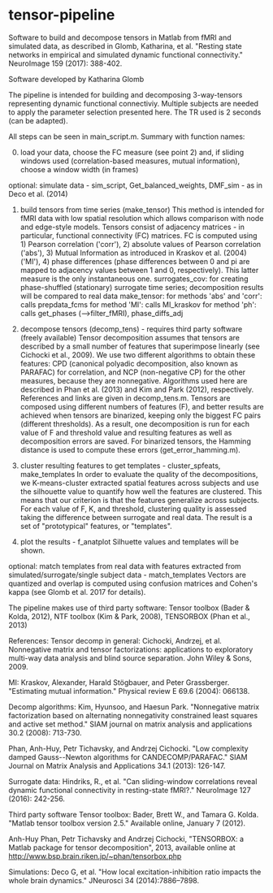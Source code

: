 # tensor-pipeline
Software to build and decompose tensors in Matlab from fMRI and simulated data, as described in Glomb, Katharina, et al. "Resting state networks in empirical and simulated dynamic functional connectivity." NeuroImage 159 (2017): 388-402.

Software developed by Katharina Glomb

The pipeline is intended for building and decomposing 3-way-tensors representing dynamic functional connectiviy. Multiple subjects are needed to apply the parameter selection presented here. The TR used is 2 seconds (can be adapted).

All steps can be seen in main_script.m. Summary with function names:

0) load your data, choose the FC measure (see point 2) and, if sliding windows used (correlation-based measures, mutual information), choose a window width (in frames)

optional: simulate data - sim_script, Get_balanced_weights, DMF_sim - as in Deco et al. (2014)

1) build tensors from time series (make_tensor)
This method is intended for fMRI data with low spatial resolution which allows comparison with node and edge-style models. Tensors consist of adjacency matrices - in particular, functional connectivity (FC) matrices. FC is computed using 1) Pearson correlation ('corr'), 2) absolute values of Pearson correlation ('abs'), 3) Mutual Information as introduced in Kraskov et al. (2004) ('MI'), 4) phase differences (phase differences between 0 and pi are mapped to adjacency values between 1 and 0, respectively). This latter measure is the only instantaneous one.
surrogates_cov: for creating phase-shuffled (stationary) surrogate time series; decomposition results will be compared to real data
make_tensor: 
  for methods 'abs' and 'corr': calls prepdata_fcms
  for method 'MI': calls MI_kraskov 
  for method 'ph': calls get_phases (-->filter_fMRI), phase_diffs_adj

2) decompose tensors (decomp_tens) - requires third party software (freely available)
Tensor decomposition assumes that tensors are described by a small number of features that superimpose linearly (see Cichocki et al., 2009). We use two different algorithms to obtain these features: CPD (canonical polyadic decomposition, also known as PARAFAC) for correlation, and NCP (non-negative CP) for the other measures, because they are nonnegative. Algorithms used here are described in Phan et al. (2013) and Kim and Park (2012), respectively. References and links are given in decomp_tens.m.
Tensors are composed using different numbers of features (F), and better results are achieved when tensors are binarized, keeping only the biggest FC pairs (different thresholds). As a result, one decomposition is run for each value of F and threshold value and resulting features as well as decomposition errors are saved. For binarized tensors, the Hamming distance is used to compute these errors (get_error_hamming.m).

3) cluster resulting features to get templates - cluster_spfeats, make_templates
In order to evaluate the quality of the decompositions, we K-means-cluster extracted spatial features across subjects and use the silhouette value to quantify how well the features are clustered. This means that our criterion is that the features generalize across subjects. For each value of F, K, and threshold, clustering quality is assessed taking the difference between surrogate and real data. The result is a set of "prototypical" features, or "templates".

4) plot the results - f_anatplot
Silhuette values and templates will be shown.

optional: match templates from real data with features extracted from simulated/surrogate/single subject data - match_templates
Vectors are quantized and overlap is computed using confusion matrices and Cohen's kappa (see Glomb et al. 2017 for details).

The pipeline makes use of third party software: Tensor toolbox (Bader & Kolda, 2012), NTF toolbox (Kim & Park, 2008), TENSORBOX (Phan et al., 2013)

References: 
Tensor decomp in general:
Cichocki, Andrzej, et al. Nonnegative matrix and tensor factorizations: applications to exploratory multi-way data analysis and blind source separation. John Wiley & Sons, 2009.

MI:
Kraskov, Alexander, Harald Stögbauer, and Peter Grassberger. "Estimating mutual information." Physical review E 69.6 (2004): 066138.

Decomp algorithms:
Kim, Hyunsoo, and Haesun Park. "Nonnegative matrix factorization based on alternating nonnegativity constrained least squares and active set method." SIAM journal on matrix analysis and applications 30.2 (2008): 713-730.

Phan, Anh-Huy, Petr Tichavsky, and Andrzej Cichocki. "Low complexity damped Gauss--Newton algorithms for CANDECOMP/PARAFAC." SIAM Journal on Matrix Analysis and Applications 34.1 (2013): 126-147.

Surrogate data:
Hindriks, R., et al. "Can sliding-window correlations reveal dynamic functional connectivity in resting-state fMRI?." NeuroImage 127 (2016): 242-256.

Third party software
Tensor toolbox:
Bader, Brett W., and Tamara G. Kolda. "Matlab tensor toolbox version 2.5." Available online, January 7 (2012).

Anh-Huy Phan, Petr Tichavsky and Andrzej Cichocki, "TENSORBOX: a Matlab package for tensor decomposition", 2013, available online at http://www.bsp.brain.riken.jp/~phan/tensorbox.php

Simulations: 
Deco G, et al. "How local excitation-inhibition ratio impacts the whole brain dynamics." JNeurosci 34 (2014):7886–7898.
